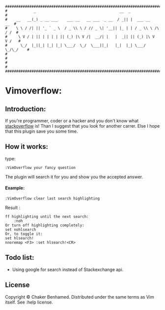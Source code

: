     #############################################################################
    #            _                                      __  _                   #
    #    __   __(_) _ __ ___    ___ __   __ ___  _ __  / _|| |  ___ __      __  #
    #    \ \ / /| || '_ ` _ \  / _ \\ \ / // _ \| '__|| |_ | | / _ \\ \ /\ / /  #
    #     \ V / | || | | | | || (_) |\ V /|  __/| |   |  _|| || (_) |\ V  V /   #
    #      \_/  |_||_| |_| |_| \___/  \_/  \___||_|   |_|  |_| \___/  \_/\_/    #
    #                                                                           #     
    #                                                                           #     
    #############################################################################

# Vimoverflow:

## Introduction: 

If you're programmer, coder or a hacker and you don't know what
[stackoverflow](http://stackoverflow.com) is! Than I suggest that you look for
another carrer. Else I hope that this plugin save you some time.

## How it works: 

type: 

    :VimOverflow your fancy question

The plugin will search it for you and show you the accepted answer.

#### Example:

    :VimOverflow clear last search highlighting

Result :

    ff highlighting until the next search:
        :noh
    Or turn off highlighting completely: 
    set nohlsearch 
    Or, to toggle it: 
    set hlsearch!  
    nnoremap <F3> :set hlsearch!<CR>


## Todo list:
- Using google for search instead of Stackexchange api.

## License 
Copyright © Chaker Benhamed. Distributed under the same terms as Vim itself. See :help
license.

